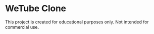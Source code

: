 # WeTube Clone

This project is created for educational purposes only. Not intended for commercial use.
